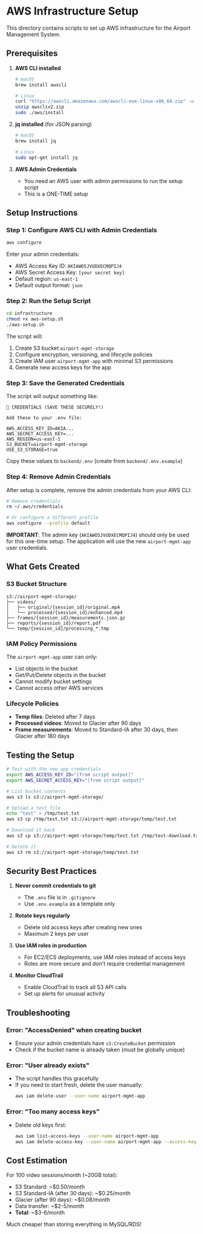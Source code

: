 # AWS Infrastructure Setup

This directory contains scripts to set up AWS infrastructure for the Airport Management System.

## Prerequisites

1. **AWS CLI installed**
   ```bash
   # macOS
   brew install awscli

   # Linux
   curl "https://awscli.amazonaws.com/awscli-exe-linux-x86_64.zip" -o "awscliv2.zip"
   unzip awscliv2.zip
   sudo ./aws/install
   ```

2. **jq installed** (for JSON parsing)
   ```bash
   # macOS
   brew install jq

   # Linux
   sudo apt-get install jq
   ```

3. **AWS Admin Credentials**
   - You need an AWS user with admin permissions to run the setup script
   - This is a ONE-TIME setup

## Setup Instructions

### Step 1: Configure AWS CLI with Admin Credentials

```bash
aws configure
```

Enter your admin credentials:
- AWS Access Key ID: `AKIAWO5JVUDXECMQPIJ4`
- AWS Secret Access Key: `[your secret key]`
- Default region: `us-east-1`
- Default output format: `json`

### Step 2: Run the Setup Script

```bash
cd infrastructure
chmod +x aws-setup.sh
./aws-setup.sh
```

The script will:
1. Create S3 bucket `airport-mgmt-storage`
2. Configure encryption, versioning, and lifecycle policies
3. Create IAM user `airport-mgmt-app` with minimal S3 permissions
4. Generate new access keys for the app

### Step 3: Save the Generated Credentials

The script will output something like:

```
🔐 CREDENTIALS (SAVE THESE SECURELY!)

Add these to your .env file:

AWS_ACCESS_KEY_ID=AKIA...
AWS_SECRET_ACCESS_KEY=...
AWS_REGION=us-east-1
S3_BUCKET=airport-mgmt-storage
USE_S3_STORAGE=true
```

Copy these values to `backend/.env` (create from `backend/.env.example`)

### Step 4: Remove Admin Credentials

After setup is complete, remove the admin credentials from your AWS CLI:

```bash
# Remove credentials
rm ~/.aws/credentials

# Or configure a different profile
aws configure --profile default
```

**IMPORTANT**: The admin key (`AKIAWO5JVUDXECMQPIJ4`) should only be used for this one-time setup. The application will use the new `airport-mgmt-app` user credentials.

## What Gets Created

### S3 Bucket Structure
```
s3://airport-mgmt-storage/
├── videos/
│   ├── original/{session_id}/original.mp4
│   └── processed/{session_id}/enhanced.mp4
├── frames/{session_id}/measurements.json.gz
├── reports/{session_id}/report.pdf
└── temp/{session_id}/processing_*.tmp
```

### IAM Policy Permissions

The `airport-mgmt-app` user can only:
- List objects in the bucket
- Get/Put/Delete objects in the bucket
- Cannot modify bucket settings
- Cannot access other AWS services

### Lifecycle Policies

- **Temp files**: Deleted after 7 days
- **Processed videos**: Moved to Glacier after 90 days
- **Frame measurements**: Moved to Standard-IA after 30 days, then Glacier after 180 days

## Testing the Setup

```bash
# Test with the new app credentials
export AWS_ACCESS_KEY_ID="[from script output]"
export AWS_SECRET_ACCESS_KEY="[from script output]"

# List bucket contents
aws s3 ls s3://airport-mgmt-storage/

# Upload a test file
echo "test" > /tmp/test.txt
aws s3 cp /tmp/test.txt s3://airport-mgmt-storage/temp/test.txt

# Download it back
aws s3 cp s3://airport-mgmt-storage/temp/test.txt /tmp/test-download.txt

# Delete it
aws s3 rm s3://airport-mgmt-storage/temp/test.txt
```

## Security Best Practices

1. **Never commit credentials to git**
   - The `.env` file is in `.gitignore`
   - Use `.env.example` as a template only

2. **Rotate keys regularly**
   - Delete old access keys after creating new ones
   - Maximum 2 keys per user

3. **Use IAM roles in production**
   - For EC2/ECS deployments, use IAM roles instead of access keys
   - Roles are more secure and don't require credential management

4. **Monitor CloudTrail**
   - Enable CloudTrail to track all S3 API calls
   - Set up alerts for unusual activity

## Troubleshooting

### Error: "AccessDenied" when creating bucket
- Ensure your admin credentials have `s3:CreateBucket` permission
- Check if the bucket name is already taken (must be globally unique)

### Error: "User already exists"
- The script handles this gracefully
- If you need to start fresh, delete the user manually:
  ```bash
  aws iam delete-user --user-name airport-mgmt-app
  ```

### Error: "Too many access keys"
- Delete old keys first:
  ```bash
  aws iam list-access-keys --user-name airport-mgmt-app
  aws iam delete-access-key --user-name airport-mgmt-app --access-key-id [OLD_KEY_ID]
  ```

## Cost Estimation

For 100 video sessions/month (~20GB total):
- S3 Standard: ~$0.50/month
- S3 Standard-IA (after 30 days): ~$0.25/month
- Glacier (after 90 days): ~$0.08/month
- Data transfer: ~$2-5/month
- **Total**: ~$3-6/month

Much cheaper than storing everything in MySQL/RDS!
